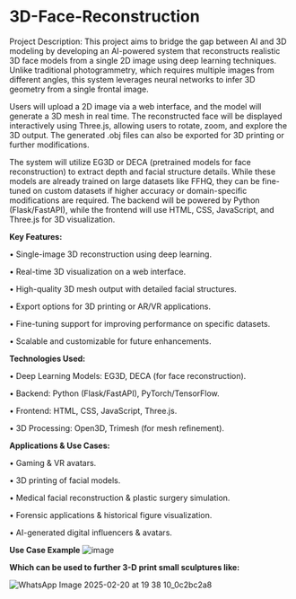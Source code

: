 # 3D-Face-Reconstruction
Project Description:
This project aims to bridge the gap between AI and 3D modeling by developing an AI-powered system that reconstructs realistic 3D face models from a single 2D image using deep learning techniques. Unlike traditional photogrammetry, which requires multiple images from different angles, this system leverages neural networks to infer 3D geometry from a single frontal image.

Users will upload a 2D image via a web interface, and the model will generate a 3D mesh in real time. The reconstructed face will be displayed interactively using Three.js, allowing users to rotate, zoom, and explore the 3D output. The generated .obj files can also be exported for 3D printing or further modifications.

The system will utilize EG3D or DECA (pretrained models for face reconstruction) to extract depth and facial structure details. While these models are already trained on large datasets like FFHQ, they can be fine-tuned on custom datasets if higher accuracy or domain-specific modifications are required. The backend will be powered by Python (Flask/FastAPI), while the frontend will use HTML, CSS, JavaScript, and Three.js for 3D visualization.

**Key Features:**

•	Single-image 3D reconstruction using deep learning.

•	Real-time 3D visualization on a web interface.

•	High-quality 3D mesh output with detailed facial structures.

•	Export options for 3D printing or AR/VR applications.

•	Fine-tuning support for improving performance on specific datasets.

•	Scalable and customizable for future enhancements.

**Technologies Used:**

•	Deep Learning Models: EG3D, DECA (for face reconstruction).

•	Backend: Python (Flask/FastAPI), PyTorch/TensorFlow.

•	Frontend: HTML, CSS, JavaScript, Three.js.

•	3D Processing: Open3D, Trimesh (for mesh refinement).

**Applications & Use Cases:**

•	Gaming & VR avatars.

•	3D printing of facial models.

•	Medical facial reconstruction & plastic surgery simulation.

•	Forensic applications & historical figure visualization.

•	AI-generated digital influencers & avatars.

**Use Case Example**
![image](https://github.com/user-attachments/assets/3a25c40f-4530-4de3-b67d-67ad1e6f1a9f)

**Which can be used to further 3-D print small sculptures like:**

![WhatsApp Image 2025-02-20 at 19 38 10_0c2bc2a8](https://github.com/user-attachments/assets/c0f7fc8d-47a0-44c1-aecb-05a6edf88e0a)
